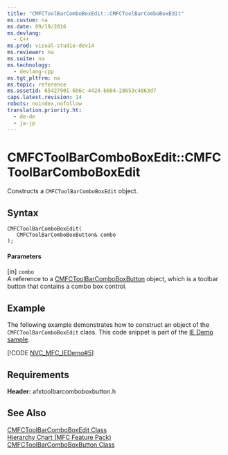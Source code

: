 ```yaml
---
title: "CMFCToolBarComboBoxEdit::CMFCToolBarComboBoxEdit"
ms.custom: na
ms.date: 09/19/2016
ms.devlang: 
  - C++
ms.prod: visual-studio-dev14
ms.reviewer: na
ms.suite: na
ms.technology: 
  - devlang-cpp
ms.tgt_pltfrm: na
ms.topic: reference
ms.assetid: 65427901-6b6c-4424-b604-28653c4863d7
caps.latest.revision: 14
robots: noindex,nofollow
translation.priority.ht: 
  - de-de
  - ja-jp
---
```

# CMFCToolBarComboBoxEdit::CMFCToolBarComboBoxEdit
Constructs a `CMFCToolBarComboBoxEdit` object.  
  
## Syntax  
  
```  
CMFCToolBarComboBoxEdit(  
   CMFCToolBarComboBoxButton& combo  
);  
```  
  
#### Parameters  
 [in] `combo`  
 A reference to a [CMFCToolBarComboBoxButton](../vs140/CMFCToolBarComboBoxButton-Class.md) object, which is a toolbar button that contains a combo box control.  
  
## Example  
 The following example demonstrates how to construct an object of the `CMFCToolBarComboBoxEdit` class. This code snippet is part of the [IE Demo sample](../vs140/Visual-C---Samples.md).  
  
 [!CODE [NVC_MFC_IEDemo#5](../CodeSnippet/VS_Snippets_Misc/NVC_MFC_IEDemo#5)]  
  
## Requirements  
 **Header:** afxtoolbarcomboboxbutton.h  
  
## See Also  
 [CMFCToolBarComboBoxEdit Class](../vs140/CMFCToolBarComboBoxEdit-Class.md)   
 [Hierarchy Chart (MFC Feature Pack)](../vs140/Hierarchy-Chart.md)   
 [CMFCToolBarComboBoxButton Class](../vs140/CMFCToolBarComboBoxButton-Class.md)